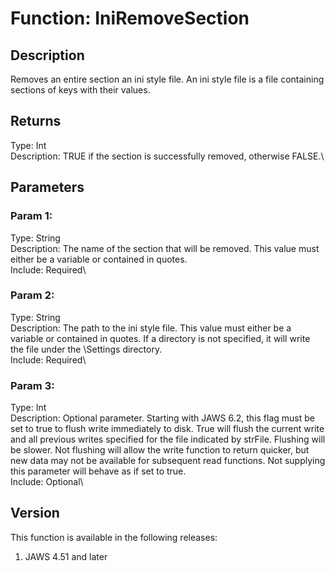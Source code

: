 # Function: IniRemoveSection

## Description

Removes an entire section an ini style file. An ini style file is a file
containing sections of keys with their values.

## Returns

Type: Int\
Description: TRUE if the section is successfully removed, otherwise
FALSE.\

## Parameters

### Param 1:

Type: String\
Description: The name of the section that will be removed. This value
must either be a variable or contained in quotes.\
Include: Required\

### Param 2:

Type: String\
Description: The path to the ini style file. This value must either be a
variable or contained in quotes. If a directory is not specified, it
will write the file under the \\Settings directory.\
Include: Required\

### Param 3:

Type: Int\
Description: Optional parameter. Starting with JAWS 6.2, this flag must
be set to true to flush write immediately to disk. True will flush the
current write and all previous writes specified for the file indicated
by strFile. Flushing will be slower. Not flushing will allow the write
function to return quicker, but new data may not be available for
subsequent read functions. Not supplying this parameter will behave as
if set to true.\
Include: Optional\

## Version

This function is available in the following releases:

1.  JAWS 4.51 and later
